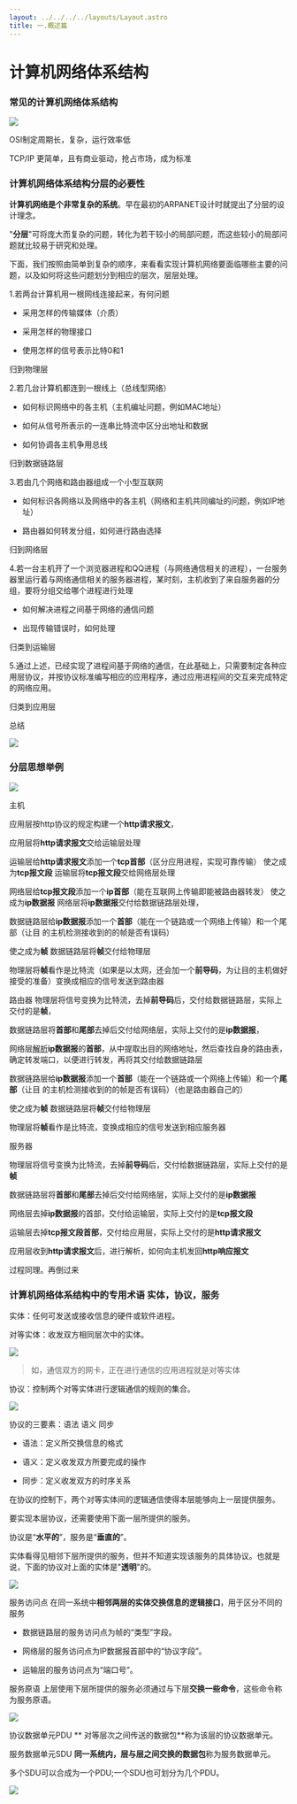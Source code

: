 ```yaml
---
layout: ../../../../layouts/Layout.astro
title: 一.概述篇
---
```


# 计算机网络体系结构

### 常见的计算机网络体系结构

![](https://img.0pt.im/computernet/1-5/1-5-1.png)

OSI制定周期长，复杂，运行效率低

TCP/IP 更简单，且有商业驱动，抢占市场，成为标准

### 计算机网络体系结构分层的必要性

**计算机网络是个非常复杂的系统**。早在最初的ARPANET设计时就提出了分层的设计理念。

"**分层**"可将庞大而复杂的问题，转化为若干较小的局部问题，而这些较小的局部问题就比较易于研究和处理。

下面，我们按照由简单到复杂的顺序，来看看实现计算机网络要面临哪些主要的问题，以及如何将这些问题划分到相应的层次，层层处理。

1.若两台计算机用一根网线连接起来，有何问题

- 采用怎样的传输媒体（介质）

- 采用怎样的物理接口

- 使用怎样的信号表示比特0和1

归到物理层

2.若几台计算机都连到一根线上（总线型网络）

- 如何标识网络中的各主机（主机编址问题，例如MAC地址）

- 如何从信号所表示的一连串比特流中区分出地址和数据

- 如何协调各主机争用总线

归到数据链路层

3.若由几个网络和路由器组成一个小型互联网

- 如何标识各网络以及网络中的各主机（网络和主机共同编址的问题，例如IP地址）

- 路由器如何转发分组，如何进行路由选择

归到网络层

4.若一台主机开了一个浏览器进程和QQ进程（与网络通信相关的进程），一台服务器里运行着与网络通信相关的服务器进程，某时刻，主机收到了来自服务器的分组，要将分组交给哪个进程进行处理

- 如何解决进程之间基于网络的通信问题

- 出现传输错误时，如何处理

归类到运输层

5.通过上述，已经实现了进程间基于网络的通信，在此基础上，只需要制定各种应用层协议，并按协议标准编写相应的应用程序，通过应用进程间的交互来完成特定的网络应用。

归类到应用层

总结

![](https://img.0pt.im/computernet/1-5/1-5-2.png)

### 分层思想举例

![](https://img.0pt.im/computernet/1-5/1-5-3.png)

主机

应用层按http协议的规定构建一个**http请求报文**，

应用层将**http请求报文**交给运输层处理

运输层给**http请求报文**添加一个**tcp首部**（区分应用进程，实现可靠传输）
 使之成为**tcp报文段**
 运输层将**tcp报文段**交给网络层处理

网络层给**tcp报文段**添加一个**ip首部**（能在互联网上传输即能被路由器转发）
 使之成为**ip数据报**
 网络层将**ip数据报**交付给数据链路层处理，

数据链路层给**ip数据报**添加一个**首部**（能在一个链路或一个网络上传输）和一个尾部（让目 的主机检测接收到的的帧是否有误码）

使之成为**帧**
 数据链路层将**帧**交付给物理层

物理层将**帧**看作是比特流（如果是以太网，还会加一个**前导码**，为让目的主机做好接受的准备）变换成相应的信号发送到路由器

路由器
 物理层将信号变换为比特流，去掉**前导码**后，交付给数据链路层，实际上交付的是**帧**，

数据链路层将**首部**和**尾部**去掉后交付给网络层，实际上交付的是**ip数据报**，

网络层<u>解析</u>**ip数据报**的**首部**，从中提取出目的网络地址，然后查找自身的路由表，确定转发端口，以便进行转发，再将其交付给数据链路层

数据链路层给**ip数据报**添加一个**首部**（能在一个链路或一个网络上传输）和一个**尾部**（让目 的主机检测接收到的的帧是否有误码）（也是路由器自己的）

使之成为**帧**
 数据链路层将**帧**交付给物理层

物理层将**帧**看作是比特流，变换成相应的信号发送到相应服务器

服务器

物理层将信号变换为比特流，去掉**前导码**后，交付给数据链路层，实际上交付的是**帧**

数据链路层将**首部**和**尾部**去掉后交付给网络层，实际上交付的是**ip数据报**

网络层去掉**ip数据报**的首部，交付给运输层，实际上交付的是**tcp报文段**

运输层去掉**tcp报文段首部**，交付给应用层，实际上交付的是**http请求报文**

应用层收到**http请求报文**后，进行解析，如何向主机发回**http响应报文**

过程同理。再倒过来

### 计算机网络体系结构中的专用术语 实体，协议，服务

实体：任何可发送或接收信息的硬件或软件进程。

对等实体：收发双方相同层次中的实体。

![](https://img.0pt.im/computernet/1-5/1-5-4.png)

> 如，通信双方的网卡，正在进行通信的应用进程就是对等实体

协议：控制两个对等实体进行逻辑通信的规则的集合。

![](https://img.0pt.im/computernet/1-5/1-5-5.png)

协议的三要素：语法 语义 同步

- 语法：定义所交换信息的格式

- 语义：定义收发双方所要完成的操作

- 同步：定义收发双方的时序关系

在协议的控制下，两个对等实体间的逻辑通信使得本层能够向上一层提供服务。

要实现本层协议，还需要使用下面一层所提供的服务。

协议是“**水平的**”，服务是“**垂直的**”。

实体看得见相邻下层所提供的服务，但并不知道实现该服务的具体协议。也就是说，下面的协议对上面的实体是"**透明**"的。

![](https://img.0pt.im/computernet/1-5/1-5-6.png)

服务访问点 在同一系统中**相邻两层的实体交换信息的逻辑接口**，用于区分不同的服务

- 数据链路层的服务访问点为帧的“类型”字段。

- 网络层的服务访问点为IP数据报首部中的“协议字段”。

- 运输层的服务访问点为“端口号”。

服务原语 上层使用下层所提供的服务必须通过与下层**交换一些命令**，这些命令称为服务原语。

![](https://img.0pt.im/computernet/1-5/1-5-7.png)

协议数据单元PDU ** 对等层次之间传送的数据包**称为该层的协议数据单元。

服务数据单元SDU **同一系统内，层与层之间交换的数据包**称为服务数据单元。

多个SDU可以合成为一个PDU;一个SDU也可划分为几个PDU。

![](https://img.0pt.im/computernet/1-5/1-5-8.png)
